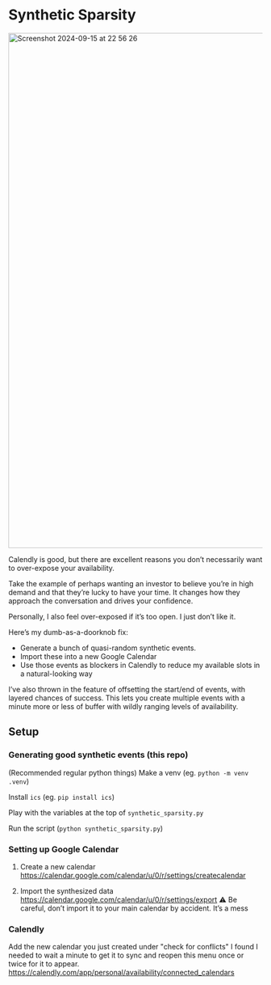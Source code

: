 # Synthetic Sparsity

<img width="1019" alt="Screenshot 2024-09-15 at 22 56 26" src="https://github.com/user-attachments/assets/87bb19e3-a991-4dad-8033-63a4c189933b">

Calendly is good, but there are excellent reasons you don’t necessarily want to over-expose your availability.

Take the example of perhaps wanting an investor to believe you’re in high demand and that they’re lucky to have your time. It changes how they approach the conversation and drives your confidence.

Personally, I also feel over-exposed if it’s too open. I just don’t like it.

Here’s my dumb-as-a-doorknob fix:

- Generate a bunch of quasi-random synthetic events.
- Import these into a new Google Calendar
- Use those events as blockers in Calendly to reduce my available slots in a natural-looking way

I’ve also thrown in the feature of offsetting the start/end of events, with layered chances of success. This lets you create multiple events with a minute more or less of buffer with wildly ranging levels of availability.

## Setup

### Generating good synthetic events (this repo)

(Recommended regular python things) Make a venv (eg. `python -m venv .venv`)

Install `ics` (eg. `pip install ics`)

Play with the variables at the top of `synthetic_sparsity.py`

Run the script (`python synthetic_sparsity.py`)

### Setting up Google Calendar

1. Create a new calendar
https://calendar.google.com/calendar/u/0/r/settings/createcalendar

2. Import the synthesized data
https://calendar.google.com/calendar/u/0/r/settings/export
⚠️ Be careful, don’t import it to your main calendar by accident. It’s a mess


### Calendly

Add the new calendar you just created under "check for conflicts"
I found I needed to wait a minute to get it to sync and reopen this menu once or twice for it to appear.
https://calendly.com/app/personal/availability/connected_calendars


